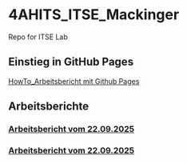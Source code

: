 # 4AHITS_ITSE_Mackinger

Repo for ITSE Lab

## Einstieg in GitHub Pages

[HowTo_Arbeitsbericht mit Github Pages](https://felix-mackinger.github.io/4AHITS_ITSE_Mackinger/berichte/1_HowTo_Bericht.html)


## Arbeitsberichte

### [Arbeitsbericht vom 22.09.2025](https://felix-mackinger.github.io/4AHITS_ITSE_Mackinger/berichte/2509022.html)

### [Arbeitsbericht vom 22.09.2025](https://felix-mackinger.github.io/4AHITS_ITSE_Mackinger/berichte/251006.html)

